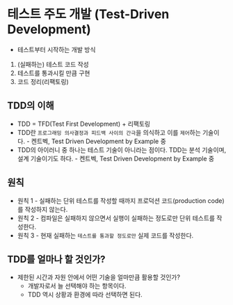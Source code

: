# 테스트 주도 개발 (Test-Driven Development)

- 테스트부터 시작하는 개발 방식
1. (실패하는) 테스트 코드 작성
2. 테스트를 통과시킬 만큼 구현
3. 코드 정리(리팩토링)

## TDD의 이해
- TDD = TFD(Test First Development) + 리팩토링
- TDD란 `프로그래밍 의사결정과 피드백 사이의 간극`을 의식하고 이를 `제어`하는 기술이다. - 켄트벡, Test Driven Development by Example 중
- TDD의 아이러니 중 하나는 테스트 기술이 아니라는 점이다. TDD는 분석 기술이며, 설계 기술이기도 하다. - 켄트벡, Test Driven Development by Example 중

## 원칙
- 원칙 1 - 실패하는 단위 테스트를 작성할 때까지 프로덕션 코드(production code)를 작성하지 않는다.
- 원칙 2 - 컴파일은 실패하지 않으면서 실행이 실패하는 정도로만 단위 테스트를 작성한다.
- 원칙 3 - 현재 실패하는 `테스트를 통과할 정도로만` 실제 코드를 작성한다.

## TDD를 얼마나 할 것인가?
- 제한된 시간과 자원 안에서 어떤 기술을 얼마만큼 활용할 것인가?
  - 개발자로서 늘 선택해야 하는 항목이다.
  - TDD 역시 상황과 환경에 따라 선택하면 된다.
